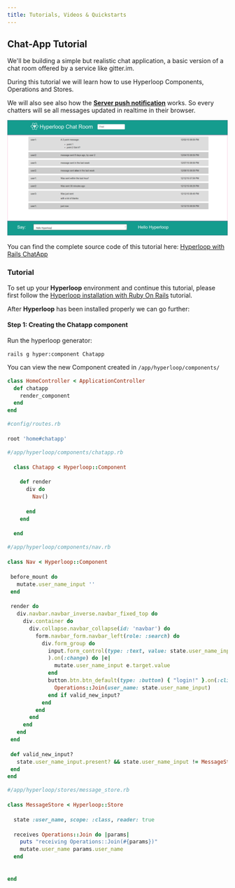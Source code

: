 ```yaml
---
title: Tutorials, Videos & Quickstarts
---
```


## <i class="flaticon-professor-teaching"></i><span class="bigfirstletter">C</span>hat-App Tutorial

We'll be building a simple but realistic chat application, a basic version of a chat room offered by a service like gitter.im.

During this tutorial we will learn how to use Hyperloop Components, Operations and Stores. 

We will also see also how the [**Server push notification**](/docs/models/configuring-transport) works. So every chatters will se all messages updated in realtime in their browser.  

![Screen](https://raw.githubusercontent.com/ruby-hyperloop/hyperloop-js-chatapp/master/hyperloopjschatappscreenshot.png)

You can find the complete source code of this tutorial here: [Hyperloop with Rails ChatApp](https://github.com/ruby-hyperloop/hyperloop-rails-chatapp)

### Tutorial

To set up your **Hyperloop** environment and continue this tutorial, please first follow the [Hyperloop installation with Ruby On Rails](/installation#rorsetup) tutorial.

After **Hyperloop** has been installed properly we can go further:

#### Step 1: Creating the Chatapp component

Run the hyperloop generator:

```
rails g hyper:component Chatapp
```

You can view the new Component created in `/app/hyperloop/components/`

```ruby
class HomeController < ApplicationController
  def chatapp
    render_component
  end
end
```


```ruby
#config/routes.rb

root 'home#chatapp'
```




```ruby
#/app/hyperloop/components/chatapp.rb

  class Chatapp < Hyperloop::Component

    def render
      div do
        Nav()
        
      end
    end
    
  end
 ```


 ```ruby
 #/app/hyperloop/components/nav.rb

 class Nav < Hyperloop::Component

  before_mount do
    mutate.user_name_input ''
  end

  render do
    div.navbar.navbar_inverse.navbar_fixed_top do
      div.container do
        div.collapse.navbar_collapse(id: 'navbar') do
          form.navbar_form.navbar_left(role: :search) do
            div.form_group do
              input.form_control(type: :text, value: state.user_name_input, placeholder: "Enter Your Handle"
              ).on(:change) do |e|
                mutate.user_name_input e.target.value
              end
              button.btn.btn_default(type: :button) { "login!" }.on(:click) do
                Operations::Join(user_name: state.user_name_input)
              end if valid_new_input?
            end
          end
        end
      end
    end
  end

  def valid_new_input?
    state.user_name_input.present? && state.user_name_input != MessageStore.user_name
  end
end
```

```ruby
#/app/hyperloop/stores/message_store.rb

class MessageStore < Hyperloop::Store
  
  state :user_name, scope: :class, reader: true

  receives Operations::Join do |params|
    puts "receiving Operations::Join(#{params})"
    mutate.user_name params.user_name
  end

 
end
```